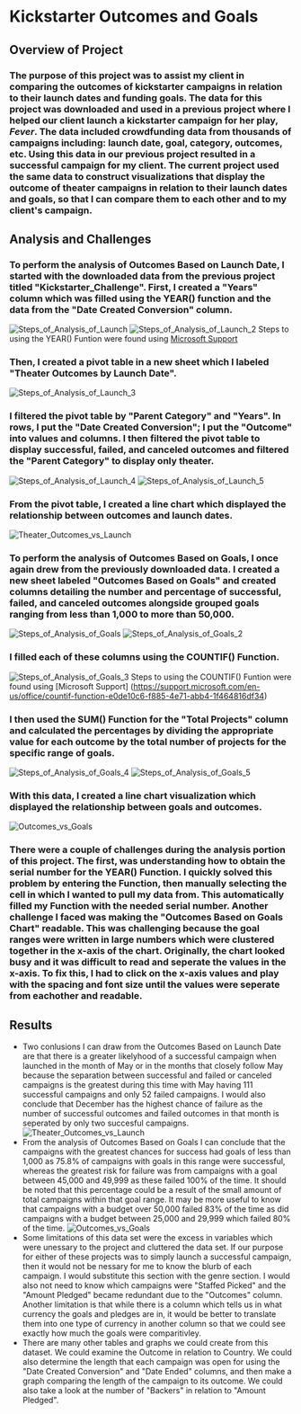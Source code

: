 # Kickstarter Outcomes and Goals

## Overview of Project

### The purpose of this project was to assist my client in comparing the outcomes of kickstarter campaigns in relation to their launch dates and funding goals. The data for this project was downloaded and used in a previous project where I helped our client launch a kickstarter campaign for her play, *Fever*. The data included crowdfunding data from thousands of campaigns including: launch date, goal, category, outcomes, etc. Using this data in our previous project resulted in a successful campaign for my client. The current project used the same data to construct visualizations that display the outcome of theater campaigns in relation to their launch dates and goals, so that I can compare them to each other and to my client's campaign. 

## Analysis and Challenges

### To perform the analysis of Outcomes Based on Launch Date, I started with the downloaded data from the previous project titled "Kickstarter_Challenge". First, I created a "Years" column which was filled using the YEAR() function and the data from the "Date Created Conversion" column.
![Steps_of_Analysis_of_Launch](https://user-images.githubusercontent.com/95589611/148433480-9b44125a-c169-41a8-a2cc-06af1e7e48b0.png)
![Steps_of_Analysis_of_Launch_2](https://user-images.githubusercontent.com/95589611/148433709-2e8ae343-9ce3-4e24-aee0-1132abd4d3fa.png)
Steps to using the YEAR() Funtion were found using [Microsoft Support](https://support.microsoft.com/en-us/office/year-function-c64f017a-1354-490d-981f-578e8ec8d3b9)
### Then, I created a pivot table in a new sheet which I labeled "Theater Outcomes by Launch Date". 
![Steps_of_Analysis_of_Launch_3](https://user-images.githubusercontent.com/95589611/148433629-a97de5b7-3cfc-44da-acec-7d428e677548.png)
### I filtered the pivot table by "Parent Category" and "Years". In rows, I put the "Date Created Conversion"; I put the "Outcome" into values and columns. I then filtered the pivot table to display successful, failed, and canceled outcomes and filtered the "Parent Category" to display only theater. 
![Steps_of_Analysis_of_Launch_4](https://user-images.githubusercontent.com/95589611/148433820-77795581-71a1-4377-b370-261c57d434d7.png)
![Steps_of_Analysis_of_Launch_5](https://user-images.githubusercontent.com/95589611/148433834-96e69d0d-e1c1-463f-932d-a6c680b5b705.png)
### From the pivot table, I created a line chart which displayed the relationship between outcomes and launch dates. 
![Theater_Outcomes_vs_Launch](https://user-images.githubusercontent.com/95589611/148433875-decb2461-911c-40c9-8e87-290032c33d4a.png)
### To perform the analysis of Outcomes Based on Goals, I once again drew from the previously downloaded data. I created a new sheet labeled "Outcomes Based on Goals" and created columns detailing the number and percentage of successful, failed, and canceled outcomes alongside grouped goals ranging from less than 1,000 to more than 50,000. 
![Steps_of_Analysis_of_Goals](https://user-images.githubusercontent.com/95589611/148434012-33dddd38-cdba-4731-a15f-db1a163cce23.png)
![Steps_of_Analysis_of_Goals_2](https://user-images.githubusercontent.com/95589611/148434025-a3c9a3ab-221a-4f29-b6ab-621ee26c1ebc.png)
### I filled each of these columns using the COUNTIF() Function. 
![Steps_of_Analysis_of_Goals_3](https://user-images.githubusercontent.com/95589611/148434072-bcb0fa60-726e-401d-b030-5a85f2eb28bd.png)
Steps to using the COUNTIF() Funtion were found using [Microsoft Support] (https://support.microsoft.com/en-us/office/countif-function-e0de10c6-f885-4e71-abb4-1f464816df34)
### I then used the SUM() Function for the "Total Projects" column and calculated the percentages by dividing the appropriate value for each outcome by the total number of projects for the specific range of goals. 
![Steps_of_Analysis_of_Goals_4](https://user-images.githubusercontent.com/95589611/148434124-a00afdf6-3f9d-4b2c-a86a-b130bd282bee.png)
![Steps_of_Analysis_of_Goals_5](https://user-images.githubusercontent.com/95589611/148434140-b0fc9c4e-d4b5-471f-ae66-9eea7026e3f2.png)
### With this data, I created a line chart visualization which displayed the relationship between goals and outcomes. 
![Outcomes_vs_Goals](https://user-images.githubusercontent.com/95589611/148434159-a9dcd342-0290-4584-ac0c-53201abba500.png)
### There were a couple of challenges during the analysis portion of this project. The first, was understanding how to obtain the serial number for the YEAR() Function. I quickly solved this problem by entering the Function, then manually selecting the cell in which I wanted to pull my data from. This automatically filled my Function with the needed serial number. Another challenge I faced was making the "Outcomes Based on Goals Chart" readable. This was challenging because the goal ranges were written in large numbers which were clustered together in the x-axis of the chart. Originally, the chart looked busy and it was difficult to read and seperate the values in the x-axis. To fix this, I had to click on the x-axis values and play with the spacing and font size until the values were seperate from eachother and readable. 
## Results
- Two conlusions I can draw from the Outcomes Based on Launch Date are that there is a greater likelyhood of a successful campaign when launched in the month of May or in the months that closely follow May because the separation between successful and failed or canceled campaigns is the greatest during this time with May having 111 successful campaigns and only 52 failed campaigns. I would also conclude that December has the highest chance of failure as the number of successful outcomes and failed outcomes in that month is seperated by only two succesful campaigns. 
![Theater_Outcomes_vs_Launch](https://user-images.githubusercontent.com/95589611/148435130-0d8555bd-ddc8-425d-9f27-edecb25519cd.png)
- From the analysis of Outcomes Based on Goals I can conclude that the campaigns with the greatest chances for success had goals of less than 1,000 as 75.8% of campaigns with goals in this range were successful, whereas the greatest risk for failure was from campaigns with a goal between 45,000 and 49,999 as these failed 100% of the time. It should be noted that this percentage could be a result of the small amount of total campaigns within that goal range. It may be more useful to know that campaigns with a budget over 50,000 failed 83% of the time as did campaigns with a budget between 25,000 and 29,999 which failed 80% of the time. 
![Outcomes_vs_Goals](https://user-images.githubusercontent.com/95589611/148435157-d379f49a-13ac-4942-8c80-25817461c068.png)
- Some limitations of this data set were the excess in variables which were unessary to the project and cluttered the data set. If our purpose for either of these projects was to simply launch a successful campaign, then it would not be nessary for me to know the blurb of each campaign. I would substitute this section with the genre section. I would also not need to know which campaigns were "Staffed Picked" and the "Amount Pledged" became redundant due to the "Outcomes" column. Another limitation is that while there is a column which tells us in what currency the goals and pledges are in, it would be better to translate them into one type of currency in another column so that we could see exactly how much the goals were comparitivley. 
- There are many other tables and graphs we could create from this dataset. We could examine the Outcome in relation to Country. We could also determine the length that each campaign was open for using the "Date Created Conversion" and "Date Ended" columns, and then make a graph comparing the length of the campaign to its outcome. We could also take a look at the number of "Backers" in relation to "Amount Pledged". 
